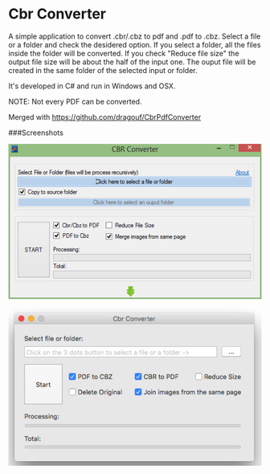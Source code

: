 Cbr Converter
=============


A simple application to convert .cbr/.cbz to pdf and .pdf to .cbz.
Select a file or a folder and check the desidered option.
If you select a folder, all the files inside the folder will be converted.
If you check "Reduce file size" the output file size will be about the half of the input one.
The ouput file will be created in the same folder of the selected input or folder.

It's developed in C# and run in Windows and OSX.

NOTE: Not every PDF can be converted.

Merged with https://github.com/dragouf/CbrPdfConverter

###Screenshots

![Windows](Screenshots/CbrConverterWin.png?raw=true "Windows")  

![Osx](Screenshots/CbrConverterOsx.png?raw=true "Osx")
